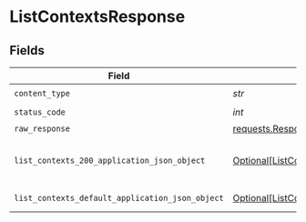 # ListContextsResponse


## Fields

| Field                                                                                                         | Type                                                                                                          | Required                                                                                                      | Description                                                                                                   |
| ------------------------------------------------------------------------------------------------------------- | ------------------------------------------------------------------------------------------------------------- | ------------------------------------------------------------------------------------------------------------- | ------------------------------------------------------------------------------------------------------------- |
| `content_type`                                                                                                | *str*                                                                                                         | :heavy_check_mark:                                                                                            | N/A                                                                                                           |
| `status_code`                                                                                                 | *int*                                                                                                         | :heavy_check_mark:                                                                                            | N/A                                                                                                           |
| `raw_response`                                                                                                | [requests.Response](https://requests.readthedocs.io/en/latest/api/#requests.Response)                         | :heavy_minus_sign:                                                                                            | N/A                                                                                                           |
| `list_contexts_200_application_json_object`                                                                   | [Optional[ListContexts200ApplicationJSON]](../../models/operations/listcontexts200applicationjson.md)         | :heavy_minus_sign:                                                                                            | A paginated list of contexts                                                                                  |
| `list_contexts_default_application_json_object`                                                               | [Optional[ListContextsDefaultApplicationJSON]](../../models/operations/listcontextsdefaultapplicationjson.md) | :heavy_minus_sign:                                                                                            | Error response.                                                                                               |